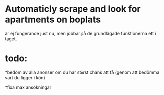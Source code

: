 # Automaticly scrape and look for apartments on boplats
är ej fungerande just nu, men jobbar på de grundlägade funktionerna ett i taget.

# todo:

*bedöm av alla anonser om du har störst chans att få (genom att bedömma vart du ligger i kön)

*fixa max ansökningar
